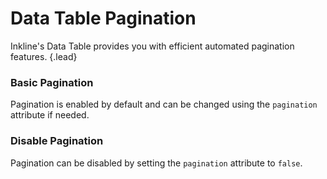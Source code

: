 # Data Table Pagination
Inkline's Data Table provides you with efficient automated pagination features. {.lead}

### Basic Pagination
Pagination is enabled by default and can be changed using the `pagination` attribute if needed.

<i-code-preview title="Data Table Default Pagination" link="https://github.com/inkline/inkline/tree/master/src/components/Datatable/index.vue">

<i-datatable :columns="columns" :rows="rows" pagination />

<template v-slot:html>

~~~html
<i-datatable :columns="columns" :rows="rows" pagination />
~~~

</template>
<template v-slot:js>

~~~js
export default {
    data() {
        return {
            columns: [
                { title: 'Name', path: 'name', sortable: true },
                { title: 'Email', path: 'email', sortable: true },
                { title: 'Age', path: 'age', sortable: true }
            ],
            rows: [
                { id: '1', name: 'Richard Hendricks', email: 'richard.hendricks@email.com', age: 26 },
                { id: '2', name: 'Bertram Gilfoyle', email: 'bertram.gilfoyle@email.com', age: 30 },
                { id: '3', name: 'Dinesh Chugtai', email: 'dinesh.chugtai@email.com', age: 30 },
                { id: '4', name: 'Jared Dunn', email: 'jared.dunn@email.com', age: 35 },
                { id: '5', name: 'Erlich Bachman', email: 'erlich.bachman@email.com', age: 32 },
                { id: '6', name: 'Nelson Bighetti', email: 'nelson.bighetti@email.com', age: 26 },
                ...
            ]
        }
    }
}
~~~

</template>
</i-code-preview>

### Disable Pagination
Pagination can be disabled by setting the `pagination` attribute to `false`.

<i-code-preview title="Data Table Disabled Pagination" link="https://github.com/inkline/inkline/tree/master/src/components/Datatable/index.vue">

<i-datatable :columns="columns" :rows="rowsShort" :pagination="false" />

<template v-slot:html>

~~~html
<i-datatable :columns="columns" :rows="rows" :pagination="false" />
~~~

</template>
<template v-slot:js>

~~~js
export default {
    data() {
        return {
            columns: [
                { title: 'Name', path: 'name', sortable: true },
                { title: 'Email', path: 'email', sortable: true },
                { title: 'Age', path: 'age', sortable: true }
            ],
            rows: [
                { id: '1', name: 'Richard Hendricks', email: 'richard.hendricks@email.com', age: 26 },
                { id: '2', name: 'Bertram Gilfoyle', email: 'bertram.gilfoyle@email.com', age: 30 },
                { id: '3', name: 'Dinesh Chugtai', email: 'dinesh.chugtai@email.com', age: 30 },
                { id: '4', name: 'Jared Dunn', email: 'jared.dunn@email.com', age: 35 },
                { id: '5', name: 'Erlich Bachman', email: 'erlich.bachman@email.com', age: 32 },
                { id: '6', name: 'Nelson Bighetti', email: 'nelson.bighetti@email.com', age: 26 },
                ...
            ]
        }
    }
}
~~~

</template>
</i-code-preview>
